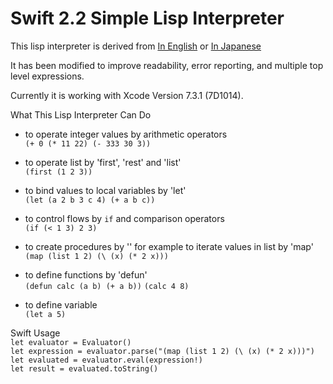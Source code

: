 # Swift 2.2 Simple Lisp Interpreter

This lisp interpreter is derived from [In English](http://knj4484.blogspot.jp/2014/08/lisp-interpreter-implemented-in-185.html "In English") or [In Japanese](http://xavier.hateblo.jp/entry/2014/08/19/003609 "in Japanese")

It has been modified to improve readability, error reporting, and multiple top level expressions.

Currently it is working with Xcode Version 7.3.1 (7D1014).

What This Lisp Interpreter Can Do

- to operate integer values by arithmetic operators  
	`(+ 0 (* 11 22) (- 333 30 3))`

- to operate list by 'first', 'rest' and 'list'  
    `(first (1 2 3))`

- to bind values to local variables by 'let'  
    `(let (a 2 b 3 c 4) (+ a b c))`

- to control flows by `if` and comparison operators  
	`(if (< 1 3) 2 3)`

- to create procedures by '\' for example to iterate values in list by 'map'  
    `(map (list 1 2) (\ (x) (* 2 x)))`

- to define functions by 'defun'  
	`(defun calc (a b) (+ a b))`
    `(calc 4 8)`

- to define variable  
    `(let a 5)`

Swift Usage  
    `let evaluator = Evaluator()`  
    `let expression = evaluator.parse("(map (list 1 2) (\ (x) (* 2 x)))")`  
    `let evaluated = evaluator.eval(expression!)`  
    `let result = evaluated.toString()`  

